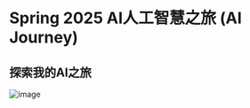 # Spring 2025 AI人工智慧之旅 (AI Journey)

## 探索我的AI之旅

![image](https://github.com/user-attachments/assets/191cc0f1-da8f-4406-9446-ef9c7409a4e0)
